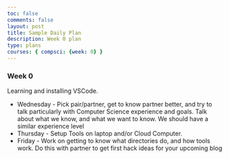 ```yaml
---
toc: false
comments: false
layout: post
title: Sample Daily Plan 
description: Week 0 plan
type: plans
courses: { compsci: {week: 0} }
---
```


### Week 0
Learning and installing VSCode.
- Wednesday - Pick pair/partner, get to know partner better, and try to talk particularly with Computer Science experience and goals. Talk about what we know, and what we want to know. We should have a similar experience level
- Thursday - Setup Tools on laptop and/or Cloud Computer.
- Friday - Work on getting to know what directories do, and how tools work. Do this with partner to get first hack ideas for your upcoming blog

